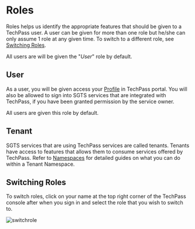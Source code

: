# Roles
Roles helps us identify the appropriate features that should be given to a TechPass user. A user can be given for more than one role but he/she can only assume 1 role at any given time. To switch to a different role, see [Switching Roles](#switching-roles).

All users are will be given the "*User*" role by default.

## User
As a user, you will be given access your [Profile](/account.md?id=profile) in TechPass portal. You will also be allowed to sign into SGTS services that are integrated with TechPass, if you have been granted permission by the service owner. 

All users are given this role by default.

## Tenant
SGTS services that are using TechPass services are called tenants. Tenants have access to features that allows them to consume services offered by TechPass. Refer to [Namespaces](/namespaces.md) for detailed guides on what you can do within a Tenant Namespace.

## Switching Roles
To switch roles, click on your name at the top right corner of the TechPass console after when you sign in and select the role that you wish to switch to.

![switchrole](assets/images/switch_role.png)